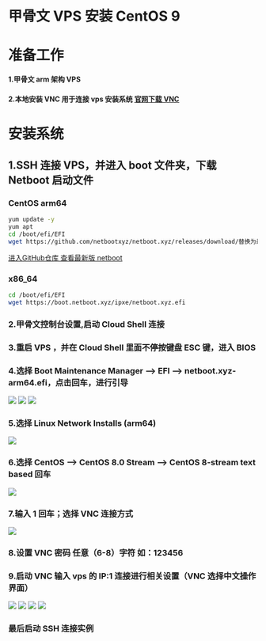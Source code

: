 # 甲骨文 VPS 安装 CentOS 9  

# 准备工作

#### 1.甲骨文 arm 架构 VPS

#### 2.本地安装 VNC 用于连接 vps 安装系统 [官网下载 VNC](https://www.realvnc.com/)

# 安装系统

## 1.SSH 连接 VPS，并进入 boot 文件夹，下载 Netboot 启动文件
  
### CentOS arm64

```bash
yum update -y
yum apt
cd /boot/efi/EFI
wget https://github.com/netbootxyz/netboot.xyz/releases/download/替换为最新版本号/netboot.xyz-arm64.efi
```
[进入GitHub仓库 查看最新版 netboot](https://github.com/netbootxyz/netboot.xyz)

### x86_64

```bash
cd /boot/efi/EFI
wget https://boot.netboot.xyz/ipxe/netboot.xyz.efi
```
  
### 2.甲骨文控制台设置,启动 Cloud Shell 连接

### 3.重启 VPS ，并在 Cloud Shell 里面不停按键盘 ESC 键，进入 BIOS

### 4.选择 Boot Maintenance Manager —> EFI —> netboot.xyz-arm64.efi，点击回车，进行引导

<img src="https://github.com/Skyler-May/OracleCloud-ReSystem/blob/main/CentOS/img/1.jpg" />

<img src="https://github.com/Skyler-May/OracleCloud-ReSystem/blob/main/CentOS/img/2.jpg" />

<img src="https://github.com/Skyler-May/OracleCloud-ReSystem/blob/main/CentOS/img/3.jpg" />

### 5.选择 Linux Network Installs (arm64)

<img src="https://github.com/Skyler-May/OracleCloud-ReSystem/blob/main/CentOS/img/4.jpg" />

### 6.选择 CentOS —> CentOS 8.0 Stream —> CentOS 8-stream text based 回车

<img src="https://github.com/Skyler-May/OracleCloud-ReSystem/blob/main/CentOS/img/5.jpg" />

### 7.输入 1 回车；选择 VNC 连接方式

<img src="https://github.com/Skyler-May/OracleCloud-ReSystem/blob/main/CentOS/img/6.jpg" />

### 8.设置 VNC 密码 任意（6-8）字符 如：123456
  
### 9.启动 VNC 输入 vps 的 IP:1 连接进行相关设置（VNC 选择中文操作界面）

<img src="https://github.com/Skyler-May/OracleCloud-ReSystem/blob/main/CentOS/img/7.jpg" />

<img src="https://github.com/Skyler-May/OracleCloud-ReSystem/blob/main/CentOS/img/8.jpg" />

<img src="https://github.com/Skyler-May/OracleCloud-ReSystem/blob/main/CentOS/img/9.jpg" />

<img src="https://github.com/Skyler-May/OracleCloud-ReSystem/blob/main/CentOS/img/10.jpg" />

### 最后启动 SSH 连接实例
